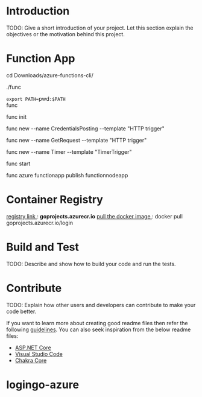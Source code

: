 # Introduction 
TODO: Give a short introduction of your project. Let this section explain the objectives or the motivation behind this project. 

# Function App

cd Downloads/azure-functions-cli/ </br>

./func </br>


`export PATH=`pwd`:$PATH` </br>
func

func init </br>

func new --name CredentialsPosting --template "HTTP trigger" </br>

func new --name GetRequest --template "HTTP trigger" </br>

func new --name Timer --template "TimerTrigger" </br>

func start </br>

func azure functionapp publish functionnodeapp </br>

# Container Registry

<ins> registry link </ins> : **goprojects.azurecr.io**
<ins> pull the docker image </ins> : docker pull goprojects.azurecr.io/login


# Build and Test
TODO: Describe and show how to build your code and run the tests. 

# Contribute
TODO: Explain how other users and developers can contribute to make your code better. 

If you want to learn more about creating good readme files then refer the following [guidelines](https://docs.microsoft.com/en-us/azure/devops/repos/git/create-a-readme?view=azure-devops). You can also seek inspiration from the below readme files:
- [ASP.NET Core](https://github.com/aspnet/Home)
- [Visual Studio Code](https://github.com/Microsoft/vscode)
- [Chakra Core](https://github.com/Microsoft/ChakraCore)


# logingo-azure
